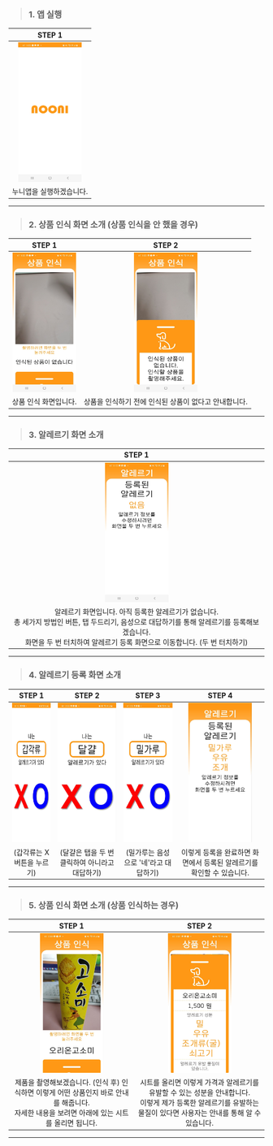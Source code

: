 > ### 1. 앱 실행
| STEP 1 |
|:---:|
|<img src="scenario_img/start.jpg" alt="image" style="zoom:50%" width="250" height="550"/>|
|누니앱을 실행하겠습니다.

----

> ### 2. 상품 인식 화면 소개 (상품 인식을 안 했을 경우)
| STEP 1 | STEP 2 |
|:---:|:---:|
|<img src="scenario_img/no_img_detect.jpg" alt="image" style="zoom:50%" width="250" height="550" />|<img src="scenario_img/no_img_detect_detail.jpg" alt="image" style="zoom:50%;" width="250" height="550" />|
|   상품 인식 화면입니다. | 상품을 인식하기 전에 인식된 상품이 없다고 안내합니다.  | 

----

> ### 3. 알레르기 화면 소개
| STEP 1 |
|:---:|
|<img src="scenario_img/allergy.jpg" alt="image" style="zoom:50%" width="250" height="550" />|
|   알레르기 화면입니다. 아직 등록한 알레르기가 없습니다.<br>총 세가지 방법인 버튼, 탭 두드리기, 음성으로 대답하기를 통해 알레르기를 등록해보겠습니다.<br>화면을 두 번 터치하여 알레르기 등록 화면으로 이동합니다. (두 번 터치하기) |

----

> ### 4. 알레르기 등록 화면 소개
| STEP 1 | STEP 2 | STEP 3 | STEP 4 |
|:---:|:---:|:---:|:---:|
|<img src="scenario_img/allergy_1.jpg" alt="image" style="zoom:50%" width="250" height="550"/>|<img src="scenario_img/allergy_2.jpg" alt="image" style="zoom:50%;" width="250" height="550"/>|<img src="scenario_img/allergy_3.jpg" alt="image" style="zoom:50%;" width="250" height="550" />|<img src="scenario_img/move_2.jpg" alt="image" style="zoom:50%;" width="250" height="550"/>|
| (갑각류는 X 버튼을 누르기) | (달걀은 탭을 두 번 클릭하여 아니라고 대답하기) | (밀가루는 음성으로 '네'라고 대답하기) | 이렇게 등록을 완료하면 화면에서 등록된 알레르기를 확인할 수 있습니다.|

----

> ### 5. 상품 인식 화면 소개 (상품 인식하는 경우)
| STEP 1 | STEP 2 |
|:---:|:---:|
|<img src="scenario_img/image_detect_1.jpg" alt="image" style="zoom:50%" width="250" height="550" />|<img src="scenario_img/image_detect_2.jpg" alt="image" style="zoom:50%;" width="250" height="550" />|
|   제품을 촬영해보겠습니다. (인식 후) 인식하면 이렇게 어떤 상품인지 바로 안내를 해줍니다.<br>자세한 내용을 보려면 아래에 있는 시트를 올리면 됩니다. | 시트를 올리면 이렇게 가격과 알레르기를 유발할 수 있는 성분을 안내합니다.<br>이렇게 제가 등록한 알레르기를 유발하는 물질이 있다면 사용자는 안내를 통해 알 수 있습니다.  | 

----
